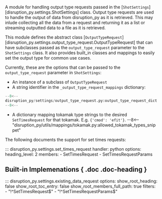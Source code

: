 A module for handling output type requests passed in the [`ShotSettings`][disruption_py.settings.ShotSettings] class. 
Output type requests are used to handle the output of data from disruption_py as it is retrieved. This may inlude collecting all the data from a request and returning it as a list or streaming outputted data to a file as it is retrieved.

This module defines the abstract class [`OutputTypeRequest`][disruption_py.settings.output_type_request.OutputTypeRequest] that can have subclasses passed as the
`output_type_request` parameter to the `ShotSettings` class.
It also provides built_in classes and mappings to easily set the output type for common use cases.

Currently, these are the options that can be passed to the `output_type_request` parameter in `ShotSettings`:

- An instance of a subclass of `OutputTypeRequest`
- A string identifier in the `_output_type_request_mappings` dictionary:
```python
--8<--
disruption_py/settings/output_type_request.py:output_type_request_dict
--8<--
```
- A dictionary mapping tokamak type strings to the desired `SetTimesRequest` for that tokamak.  E.g. `{'cmod': 'efit'}`.
	--8<-- "disruption_py/utils/mappings/tokamak.py:allowed_tokamak_types_snippet"

The following documents the support for set times requests:

::: disruption_py.settings.set_times_request
    handler: python
	options:
	  heading_level: 2
	  members:
	  - SetTimesRequest
	  - SetTimesRequestParams

## Built-in Implemenations { .doc .doc-heading }

::: disruption_py.settings.existing_data_request
	options:
		show_root_heading: false
		show_root_toc_entry: false
		show_root_members_full_path: true
		filters:
		- "!^SetTimesRequest$"
		- "!^SetTimesRequestParams$"
